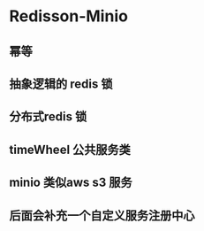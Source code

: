# Redisson-Minio


## 幂等 
## 抽象逻辑的 redis 锁
## 分布式redis 锁
## timeWheel 公共服务类
## minio 类似aws s3 服务
## 后面会补充一个自定义服务注册中心

